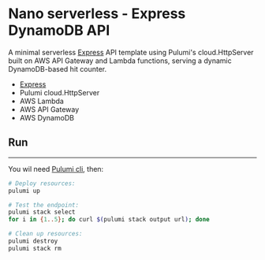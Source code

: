 # Nano serverless - Express DynamoDB API

A minimal serverless [Express](https://expressjs.com/) API template using Pulumi's cloud.HttpServer built on AWS API Gateway and Lambda functions, serving a dynamic DynamoDB-based hit counter.

- [Express](https://expressjs.com/)
- Pulumi cloud.HttpServer
- AWS Lambda
- AWS API Gateway
- AWS DynamoDB

## Run

---

You wil need [Pulumi cli](https://www.pulumi.com/docs/get-started/install/), then:

```bash
# Deploy resources:
pulumi up

# Test the endpoint:
pulumi stack select
for i in {1..5}; do curl $(pulumi stack output url); done

# Clean up resources:
pulumi destroy
pulumi stack rm
```
